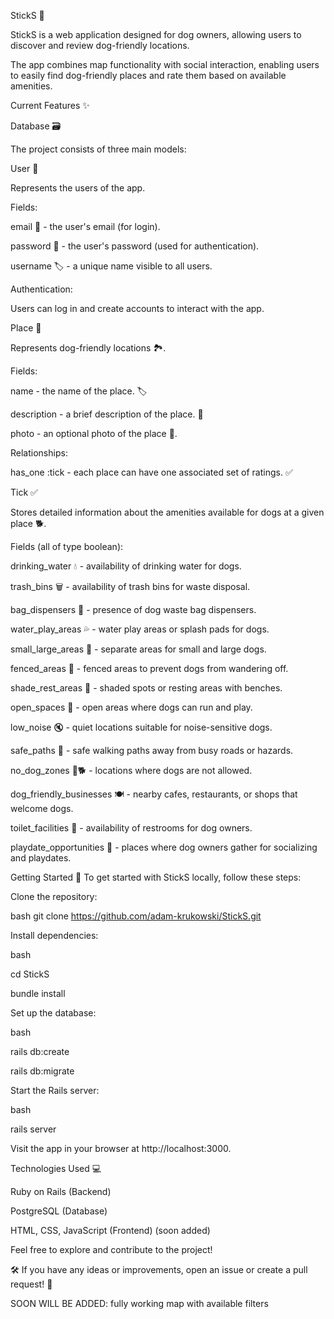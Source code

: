 StickS 🐾

StickS is a web application designed for dog owners, allowing users to discover and review dog-friendly locations. 

The app combines map functionality with social interaction, enabling users to easily find dog-friendly places and rate them based on available amenities.


Current Features ✨

Database 🗃️

The project consists of three main models:


User 👤

Represents the users of the app.

Fields:

email 📧 - the user's email (for login).

password 🔑 - the user's password (used for authentication).

username 🏷️ - a unique name visible to all users.

Authentication:


Users can log in and create accounts to interact with the app.


Place 📍

Represents dog-friendly locations 🏞️.

Fields:

name - the name of the place. 🏷️

description - a brief description of the place. 📝

photo - an optional photo of the place 📸.

Relationships:

has_one :tick - each place can have one associated set of ratings. ✅


Tick ✅

Stores detailed information about the amenities available for dogs at a given place 🐕.

Fields (all of type boolean):

drinking_water 💧 - availability of drinking water for dogs.

trash_bins 🗑️ - availability of trash bins for waste disposal.

bag_dispensers 🦴 - presence of dog waste bag dispensers.

water_play_areas 💦 - water play areas or splash pads for dogs.

small_large_areas 🔄 - separate areas for small and large dogs.

fenced_areas 🚧 - fenced areas to prevent dogs from wandering off.

shade_rest_areas 🌳 - shaded spots or resting areas with benches.

open_spaces 🌿 - open areas where dogs can run and play.

low_noise 🔇 - quiet locations suitable for noise-sensitive dogs.

safe_paths 🚶 - safe walking paths away from busy roads or hazards.

no_dog_zones 🚫🐕 - locations where dogs are not allowed.

dog_friendly_businesses 🍽️ - nearby cafes, restaurants, or shops that welcome dogs.

toilet_facilities 🚻 - availability of restrooms for dog owners.

playdate_opportunities 🐾 - places where dog owners gather for socializing and playdates.



Getting Started 🚀
To get started with StickS locally, follow these steps:

Clone the repository:

bash
git clone https://github.com/adam-krukowski/StickS.git

Install dependencies:

bash

cd StickS

bundle install


Set up the database:

bash

rails db:create

rails db:migrate


Start the Rails server:

bash

rails server

Visit the app in your browser at http://localhost:3000.


Technologies Used 💻

Ruby on Rails (Backend)

PostgreSQL (Database)

HTML, CSS, JavaScript (Frontend) (soon added)




Feel free to explore and contribute to the project! 

🛠️ If you have any ideas or improvements, open an issue or create a pull request! 🚀



SOON WILL BE ADDED: fully working map with available filters
